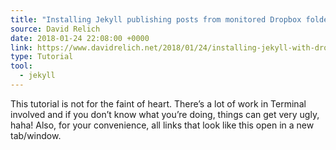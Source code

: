 ```yaml
---
title: "Installing Jekyll publishing posts from monitored Dropbox folder"
source: David Relich
date: 2018-01-24 22:08:00 +0000
link: https://www.davidrelich.net/2018/01/24/installing-jekyll-with-dropbox
type: Tutorial
tool:
  - jekyll
---
```

This tutorial is not for the faint of heart. There’s a lot of work in Terminal involved and if you don’t know what you’re doing, things can get very ugly, haha! Also, for your convenience, all links that look like this open in a new tab/window.





